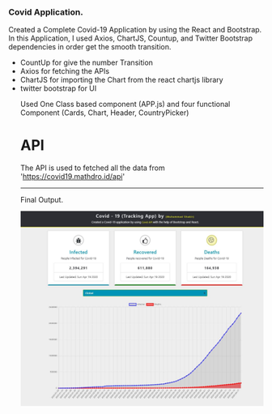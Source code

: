 ### Covid Application.
Created a Complete Covid-19 Application by using the React and Bootstrap. In this Application, I used Axios, ChartJS, Countup, and Twitter Bootstrap dependencies in order get the smooth transition.
<ul>
<li> CountUp for give the number Transition </li>
<li> Axios for fetching the APIs </li>
<li> ChartJS for importing the Chart from the react chartjs library </li>
<li> twitter bootstrap for UI </li>

Used One Class based component (APP.js) and four functional Component (Cards, Chart, Header, CountryPicker)
# API
The API is used to fetched all the data from 'https://covid19.mathdro.id/api'
<hr>
Final Output.

![](public/FinalOutput.JPG)
